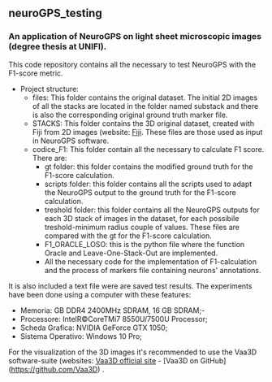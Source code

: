 ## neuroGPS_testing
### An application of NeuroGPS on light sheet microscopic images (degree thesis at UNIFI).

This code repository contains all the necessary to test NeuroGPS with the F1-score metric.

- Project structure:
	* files: This folder contains the original dataset. The initial 2D images of all the stacks are located in the folder named substack and there is also the corresponding original ground truth marker file. 
	* STACKS: This folder contains the 3D original dataset, created with Fiji from 2D images (website: [Fiji](https://fiji.sc/). These files are those used as input in NeuroGPS software.
	* codice_F1: This folder contain all the necessary to calculate F1 score. There are:
		* gt folder: this folder contains the modified ground truth for the F1-score calculation.
		* scripts folder: this folder contains all the scripts used to adapt the NeuroGPS output to the ground truth for the F1-score                calculation.
		* treshold folder: this folder contains all the NeuroGPS outputs for each 3D stack of images in the dataset, for each possibile              treshold-minimum radius couple of values. These files are compared with the gt for the F1-score calculation.
		* F1_ORACLE_LOSO: this is the python file where the function Oracle and Leave-One-Stack-Out are implemented.
		* All the necessary code for the implementation of F1-calculation and the process of markers file containing neurons'                        annotations.

It is also included a text file were are saved test results.
The experiments have been done using a computer with these features:
- Memoria: GB DDR4 2400MHz SDRAM, 16 GB SDRAM;-
- Processore: IntelR©CoreTMi7 8550U/7500U Processor; 
- Scheda Grafica: NVIDIA GeForce GTX 1050;
- Sistema Operativo: Windows 10 Pro;
	
For the visualization of the 3D images it's recommended to use the Vaa3D software-suite (websites: [Vaa3D official site]( http://home.penglab.com/proj/vaa3d/home/index.html) - [Vaa3D on GitHub] (https://github.com/Vaa3D) .
